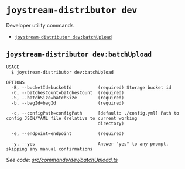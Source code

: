 `joystream-distributor dev`
===========================

Developer utility commands

* [`joystream-distributor dev:batchUpload`](#joystream-distributor-devbatchupload)

## `joystream-distributor dev:batchUpload`

```
USAGE
  $ joystream-distributor dev:batchUpload

OPTIONS
  -B, --bucketId=bucketId          (required) Storage bucket id
  -C, --batchesCount=batchesCount  (required)
  -S, --batchSize=batchSize        (required)
  -b, --bagId=bagId                (required)

  -c, --configPath=configPath      [default: ./config.yml] Path to config JSON/YAML file (relative to current working
                                   directory)

  -e, --endpoint=endpoint          (required)

  -y, --yes                        Answer "yes" to any prompt, skipping any manual confirmations
```

_See code: [src/commands/dev/batchUpload.ts](https://github.com/Joystream/joystream/blob/master/src/commands/dev/batchUpload.ts)_
